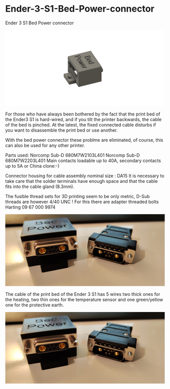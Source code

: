 # Ender-3-S1-Bed-Power-connector
Ender 3 S1 Bed Power connector

![image](https://github.com/Snolte1001/Ender-3-S1-Bed-Power-connector/blob/main/Bed_Power_V3_fin.png)

For those who have always been bothered by the fact that the print bed of the Ender3 S1 is hard-wired, and if you tilt the printer backwards, the cable of the bed is pinched. At the latest, the fixed connected cable disturbs if you want to disassemble the print bed or use another.

With the bed power connector these problme are eliminated, of course, this can also be used for any other printer.

Parts used:
Norcomp Sub-D 680M7W2103L401 
Norcomp Sub-D 680M7W2203L401
Main contacts loadable up to 40A, secondary contacts up to 5A
or China clone:-) 

Connector housing for cable assembly nominal size : DA15 
It is necessary to take care that the solder terminals have enough space and that the cable fits into the cable gland (8.3mm).

The fusible thread sets for 3D printing seem to be only metric, D-Sub threads are however 4/40 UNC ! For this there are adapter threaded bolts
Harting 09 67 000 9974

![image](https://github.com/Snolte1001/Ender-3-S1-Bed-Power-connector/blob/main/Bed%20Power_1.jpg)

The cable of the print bed of the Ender 3 S1 has 5 wires 
two thick ones for the heating, two thin ones for the temperature sensor and one green/yellow one for the protective earth.


![image](https://github.com/Snolte1001/Ender-3-S1-Bed-Power-connector/blob/main/Bed%20Power_1.jpg)
